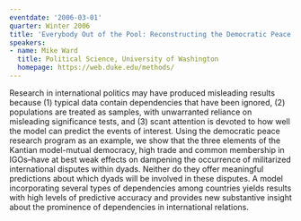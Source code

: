 ```yaml
---
eventdate: '2006-03-01'
quarter: Winter 2006
title: 'Everybody Out of the Pool: Reconstructing the Democratic Peace'
speakers:
- name: Mike Ward
  title: Political Science, University of Washington
  homepage: https://web.duke.edu/methods/
---
```

Research in international politics may have produced misleading results because (1) typical data contain dependencies that have been ignored, (2) populations are treated as samples, with unwarranted reliance on misleading significance tests, and (3) scant attention is devoted to how well the model can predict the events of interest. Using the democratic peace research program as an example, we show that the three elements of the Kantian model-mutual democracy, high trade and common membership in IGOs–have at best weak effects on dampening the occurrence of militarized international disputes within dyads. Neither do they offer meaningful predictions about which dyads will be involved in these disputes. A model incorporating several types of dependencies among countries yields results with high levels of predictive accuracy and provides new substantive insight about the prominence of dependencies in international relations.